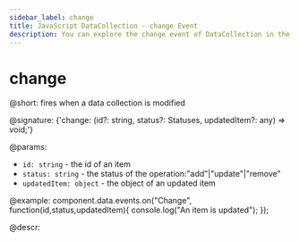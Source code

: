 ```yaml
---
sidebar_label: change
title: JavaScript DataCollection - change Event 
description: You can explore the change event of DataCollection in the documentation of the DHTMLX JavaScript UI library. Browse developer guides and API reference, try out code examples and live demos, and download a free 30-day evaluation version of DHTMLX Suite 7.
---
```


# change

@short: fires when a data collection is modified

@signature: {'change: (id?: string, status?: Statuses, updatedItem?: any) => void;'}

@params:
- `id: string` - the id of an item
- `status: string` - the status of the operation:"add"|"update"|"remove"
- `updatedItem: object` - the object of an updated item

@example:
component.data.events.on("Change", function(id,status,updatedItem){
	console.log("An item is updated");
});

@descr:
